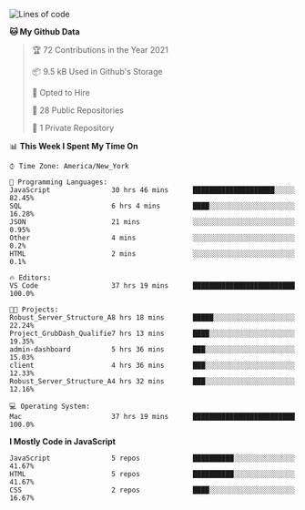 <!--START_SECTION:waka-->
![Lines of code](https://img.shields.io/badge/From%20Hello%20World%20I%27ve%20Written-54676%20lines%20of%20code-blue)

**🐱 My Github Data** 

> 🏆 72 Contributions in the Year 2021
 > 
> 📦 9.5 kB Used in Github's Storage 
 > 
> 💼 Opted to Hire
 > 
> 📜 28 Public Repositories 
 > 
> 🔑 1 Private Repository 
 > 
📊 **This Week I Spent My Time On** 

```text
⌚︎ Time Zone: America/New_York

💬 Programming Languages: 
JavaScript               30 hrs 46 mins      ████████████████████░░░░░   82.45% 
SQL                      6 hrs 4 mins        ████░░░░░░░░░░░░░░░░░░░░░   16.28% 
JSON                     21 mins             ░░░░░░░░░░░░░░░░░░░░░░░░░   0.95% 
Other                    4 mins              ░░░░░░░░░░░░░░░░░░░░░░░░░   0.2% 
HTML                     2 mins              ░░░░░░░░░░░░░░░░░░░░░░░░░   0.1%

🔥 Editors: 
VS Code                  37 hrs 19 mins      █████████████████████████   100.0%

🐱‍💻 Projects: 
Robust_Server_Structure_A8 hrs 18 mins       █████░░░░░░░░░░░░░░░░░░░░   22.24% 
Project_GrubDash_Qualifie7 hrs 13 mins       ████░░░░░░░░░░░░░░░░░░░░░   19.35% 
admin-dashboard          5 hrs 36 mins       ███░░░░░░░░░░░░░░░░░░░░░░   15.03% 
client                   4 hrs 36 mins       ███░░░░░░░░░░░░░░░░░░░░░░   12.33% 
Robust_Server_Structure_A4 hrs 32 mins       ███░░░░░░░░░░░░░░░░░░░░░░   12.16%

💻 Operating System: 
Mac                      37 hrs 19 mins      █████████████████████████   100.0%

```

**I Mostly Code in JavaScript** 

```text
JavaScript               5 repos             ██████████░░░░░░░░░░░░░░░   41.67% 
HTML                     5 repos             ██████████░░░░░░░░░░░░░░░   41.67% 
CSS                      2 repos             ████░░░░░░░░░░░░░░░░░░░░░   16.67%

```



<!--END_SECTION:waka-->
